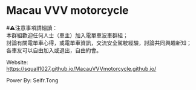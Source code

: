 # Macau VVV motorcycle

#⚠️注意事項請細讀：  
本群組歡迎任何人士（車主）加入電單車波車群組；  
討論有關電單車心得，或電單車資訊，交流安全駕駛經驗，討論共同興趣新知；  
各車友可以自由加入或退出，自由約會。  
  
  Website:  
  https://squall1027.github.io/MacauVVVmotorcycle.github.io/
  
Power By: Seifr.Tong
